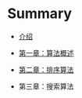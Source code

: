 # Summary

* [介绍](README.md)

* [第一章：算法概述](slides/ch01.md)

* [第二章：排序算法](slides/ch02.md)

* 第三章：搜索算法

